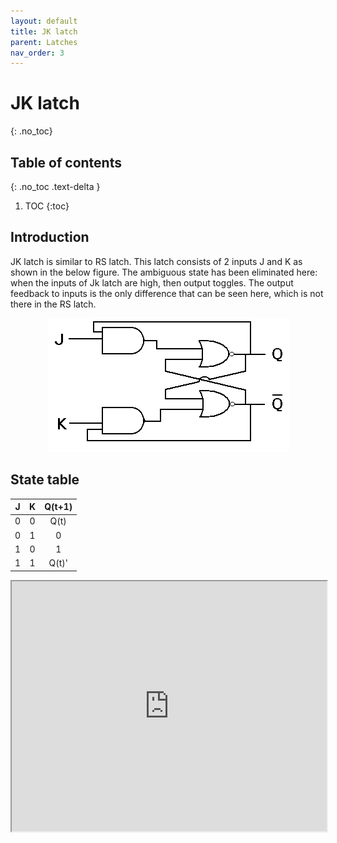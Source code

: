 ```yaml
---
layout: default
title: JK latch
parent: Latches
nav_order: 3
---
```


# JK latch
{: .no_toc}

## Table of contents
{: .no_toc .text-delta }

1. TOC
{:toc}
 
## Introduction

JK latch is similar to RS latch. This latch consists of 2 inputs J and K as shown in the below figure. The ambiguous state has been eliminated here: when the inputs of Jk latch are high, then output toggles. The output feedback to inputs is the only difference that can be seen here, which is not there in the RS latch.

<div style="text-align:center"><img src="../../assets/images/jk_latch.png" /></div>

## State table

| J      |    K    |   Q(t+1) |
|:------:|:-------:|:--------:|
|  0     |    0    |  Q(t)    |
|  0     |    1    |    0     |
|  1     |    0    |    1     |
|  1     |    1    |  Q(t)'   |

<iframe width="100%" height="400px" src="https://circuitverse.org/simulator/embed/93260" id="projectPreview" scrolling="no" webkitAllowFullScreen mozAllowFullScreen allowFullScreen> </iframe>

